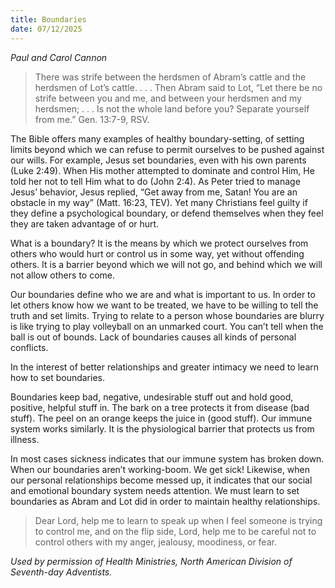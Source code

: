 ```yaml
---
title: Boundaries
date: 07/12/2025
---
```


_Paul and Carol Cannon_

> <p></p>
> There was strife between the herdsmen of Abram’s cattle and the herdsmen of Lot’s cattle. . . . Then Abram said to Lot, “Let there be no strife between you and me, and between your herdsmen and my herdsmen; . . . Is not the whole land before you? Separate yourself from me.” Gen. 13:7-9, RSV.

The Bible offers many examples of healthy boundary-setting, of setting limits beyond which we can refuse to permit ourselves to be pushed against our wills. For example, Jesus set boundaries, even with his own parents (Luke 2:49). When His mother attempted to dominate and control Him, He told her not to tell Him what to do (John 2:4). As Peter tried to manage Jesus’ behavior, Jesus replied, “Get away from me, Satan! You are an obstacle in my way” (Matt. 16:23, TEV). Yet many Christians feel guilty if they define a psychological boundary, or defend themselves when they feel they are taken advantage of or hurt.

What is a boundary? It is the means by which we protect ourselves from others who would hurt or control us in some way, yet without offending others. It is a barrier beyond which we will not go, and behind which we will not allow others to come.

Our boundaries define who we are and what is important to us. In order to let others know how we want to be treated, we have to be willing to tell the truth and set limits. Trying to relate to a person whose boundaries are blurry is like trying to play volleyball on an unmarked court. You can’t tell when the ball is out of bounds. Lack of boundaries causes all kinds of personal conflicts.

In the interest of better relationships and greater intimacy we need to learn how to set boundaries.

Boundaries keep bad, negative, undesirable stuff out and hold good, positive, helpful stuff in. The bark on a tree protects it from disease (bad stuff). The peel on an orange keeps the juice in (good stuff). Our immune system works similarly. It is the physiological barrier that protects us from illness.

In most cases sickness indicates that our immune system has broken down. When our boundaries aren’t working-boom. We get sick! Likewise, when our personal relationships become messed up, it indicates that our social and emotional boundary system needs attention. We must learn to set boundaries as Abram and Lot did in order to maintain healthy relationships.

> <callout></callout>
> Dear Lord, help me to learn to speak up when I feel someone is trying to control me, and on the flip side, Lord, help me to be careful not to control others with my anger, jealousy, moodiness, or fear.

_Used by permission of Health Ministries, North American Division of Seventh-day Adventists._